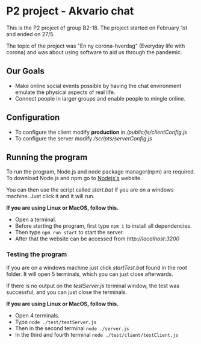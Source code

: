 [//]: # (FOR BETTER FORMATTING VISIT https://github.com/Akvariet/P2)

# P2 project - Akvario chat

This is the P2 project of group B2-18. The project started on February 1st and ended on 27/5.

The topic of the project was "En ny corona-hverdag" (Everyday life with corona) and was about using software to aid us through the pandemic.

## Our Goals
- Make online social events possible by having the chat environment emulate the physical aspects of real life.
- Connect people in larger groups and enable people to mingle online.

## Configuration
- To configure the client modify **production** in */public/js/clientConfig.js* 
- To configure the server modify */scripts/serverConfig.js*

## Running the program
To run the program, Node.js and node package manager(npm) are required. To download Node.js and npm go to [Nodejs's](https://nodejs.org/en/download/) website. 

You can then use the script called *start.bat* if you are on a windows machine. Just click it and it will run.

**If you are using Linux or MacOS, follow this.**
- Open a terminal.
- Before starting the program, first type `npm i` to install all dependencies.
- Then type `npm run start` to start the server. 
- After that the website can be accessed from *http://localhost:3200*

### Testing the program
If you are on a windows machine just click *startTest.bat* found in the root folder. It will open 5 terminals, which you can just close afterwards.

If there is no output on the *testServer.js* terminal window, the test was successful, and you can just close the terminals.

**If you are using Linux or MacOS, follow this.**
- Open 4 terminals.
- Type `node ./test/testServer.js`
- Then in the second terminal `node ./server.js`
- In the third and fourth terminal `node ./test/client/testClient.js`

